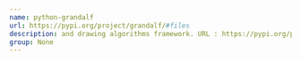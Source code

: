 ```yaml
---
name: python-grandalf
url: https://pypi.org/project/grandalf/#files
description: and drawing algorithms framework. URL : https://pypi.org/project/grandalf/#files Groups : None
group: None
---
```

